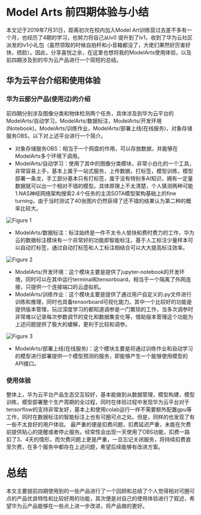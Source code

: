 # Model Arts 前四期体验与小结
本文记于2019年7月31日，距离初次在校内加入Model Art训练营过去差不多有一个月，也经历了4期的学习，也努力将自己从lv0 提升到了lv1，收到了华为云社区派发的lv1小礼包（虽然领取的时候自拍杆和小音箱都没了，大佬们果然好厉害好快，捂脸）。因此，分享喜悦之余，在这里也想将我的ModelArts使用体验，以及前四期涉及到的华为云产品进行一个简短的总结。
## 华为云平台介绍和使用体验
### 华为云部分产品(使用过)的介绍
前四期分别涉及图像分类和物体检测两个任务，具体涉及到华为云平台的ModelArts/自动学习，ModelArts/数据标注，ModelArts/开发环境(Notebook)，ModelArts/训练作业，ModelArts/部署上线(在线服务)，对象存储服务OBS，以下对上述平台进行一个简介。
- 对象存储服务OBS：相当于一个网盘的作用，可以存放数据，并能够在ModelArts多个环境下调用。
- ModelArts/自动学习：使用了其中的图像分类模块，非常小白化的一个工具，非常容易上手，基本上属于一站式服务，上传数据，打标签，模型训练，模型部署一条龙，手工部分基本只有打标签，属于没有特别多AI知识，拥有一定量数据就可以出一个相对不错的模型。具体原理上不太清楚，个人猜测两种可能1.NAS神经网络架构搜索2.4个任务的主流SOTA模型架构基础上的fine turning，由于当时测试了40张图片仍然获得了还不错的结果认为第二种的概率比较大。

![Figure 1](https://user-images.githubusercontent.com/30947306/62152564-6293c200-b335-11e9-99e3-8418d14bd26a.png)
- ModelArts/数据标注：标注始终是一件不太令人愉快和费时费力的工作，华为云的数据标注模块有一个非常好的功能即智能标注，基于人工标注少量样本可以自动打标签，通过自动打标签和人工标注相结合可以大大提高标注效率。
 
![Figure 2](https://user-images.githubusercontent.com/30947306/62152657-8bb45280-b335-11e9-9e6a-4b2a52725480.png)
- ModelArts/开发环境：这个模块主要是提供了jupyter-notebook的开发环境，同时可以在其中运行terminal和tensorboard，相当于一个隔离了外网连接，只提供一个连接端口的云虚拟机。
- ModelArts/训练作业：这个模块主要是提供了通过用户自定义的.py文件进行训练和推理，同时也具备tensorboard可视化能力。其中一个比较好的功能是提供版本管理，玩过深度学习的都知道调参是一门繁琐的工作，当多次调参时非常难以记录每次参数调节的变化和数据集变化等，借助版本管理这个功能为上述问题提供了极大的缓解，更利于比较和调参。
 
![Figure 3](https://user-images.githubusercontent.com/30947306/62152659-8c4ce900-b335-11e9-99fd-de41f00315a5.png)
- ModelArts/部署上线(在线服务)：这个模块主要是将通过训练作业和自动学习的模型进行部署提供一个模型预测的服务，即能够产生一个能够使用模型的API接口。
### 使用体验
整体上，华为云平台产品生态交互较好，基本能做到从数据管理，模型构建，模型训练，模型部署整个生产周期的全过程，同时在体验过程中发现华为云平台对于tensorflow的支持非常友好，基本上和使用colab运行一样不需要额外配置gpu等工作，同时在数据标注的智能标注上也有可圈可点之处。但是，同样的也发现了有一些不太良好的用户体验。
最严重的便是扣费问题，扣费延迟严重，未能在欠费前提供贴心的提醒或者停止服务。经常性会出现一天使用了OBS功能，扣费一路扣了3、4天的情形，而欠费问题上更是严重，一旦忘记关闭服务，将持续扣费直至欠费，在多个服务中都存在上述问题，希望后续能够有改进方案。
# 总结
本文主要就前四期使用到的一些产品进行了一个回顾和总结了个人觉得相对可圈可点的产品优良特性和比较好用的功能，其次便是对自己的使用体验进行了叙述，希望华为云产品能够在一些点上进一步改进，将产品做的更好。

